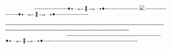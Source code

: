           ----------------✦•┈๑⋅⋅⋅ 🖤 ⋅⋅⋅๑┈•✦---------------- ![](https://komarev.com/ghpvc/?username=yvoisen&color=73ae21&style=plastic&label=STALKERS&base=4274) ----------------✦•┈๑⋅⋅⋅ 🖤 ⋅⋅⋅๑┈•✦----------------

─────────────────────────────────────────────────────────────────────────────────────────
                     ----------------------------------------------✦•┈๑⋅⋅⋅ 🖤 ⋅⋅⋅๑┈•✦----------------------------------------------
